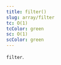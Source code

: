 ```yaml
---
title: filter()
slug: array/filter
tc: O(1)
tcColor: green
sc: O(1)
scColor: green
---
```

`filter`.